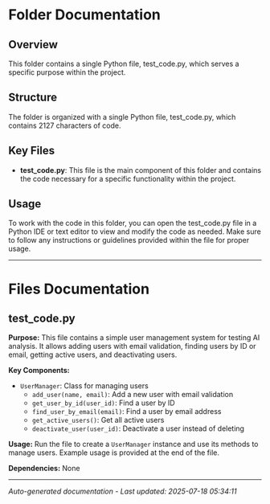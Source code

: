 # Folder Documentation

## Overview
This folder contains a single Python file, test_code.py, which serves a specific purpose within the project.

## Structure
The folder is organized with a single Python file, test_code.py, which contains 2127 characters of code.

## Key Files
- **test_code.py**: This file is the main component of this folder and contains the code necessary for a specific functionality within the project.

## Usage
To work with the code in this folder, you can open the test_code.py file in a Python IDE or text editor to view and modify the code as needed. Make sure to follow any instructions or guidelines provided within the file for proper usage.

---

# Files Documentation

## test_code.py

**Purpose:** This file contains a simple user management system for testing AI analysis. It allows adding users with email validation, finding users by ID or email, getting active users, and deactivating users.

**Key Components:**
- `UserManager`: Class for managing users
  - `add_user(name, email)`: Add a new user with email validation
  - `get_user_by_id(user_id)`: Find a user by ID
  - `find_user_by_email(email)`: Find a user by email address
  - `get_active_users()`: Get all active users
  - `deactivate_user(user_id)`: Deactivate a user instead of deleting

**Usage:** Run the file to create a `UserManager` instance and use its methods to manage users. Example usage is provided at the end of the file.

**Dependencies:** None

---
*Auto-generated documentation - Last updated: 2025-07-18 05:34:11*
